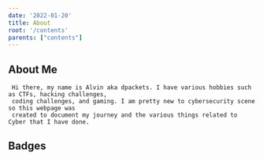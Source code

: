 ```yaml
---
date: '2022-01-20'
title: About
root: '/contents'
parents: ["contents"]
---
```


## About Me

```
 Hi there, my name is Alvin aka dpackets. I have various hobbies such as CTFs, hacking challenges, 
 coding challenges, and gaming. I am pretty new to cybersecurity scene so this webpage was 
 created to document my journey and the various things related to Cyber that I have done.

 ```

## Badges

 ![<script src="https://tryhackme.com/badge/5813"></script>]()